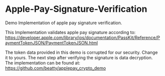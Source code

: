 # Apple-Pay-Signature-Verification

Demo Implementation of apple pay signature verification.

This Implementation validates apple pay signature according to:
https://developer.apple.com/library/ios/documentation/PassKit/Reference/PaymentTokenJSON/PaymentTokenJSON.html

The token data provided in this demo is corrupted for our security.
Change it to yours.
The next step after verifying the signature is data decryption. The implementation can be found at:
https://github.com/beatty/applepay_crypto_demo

